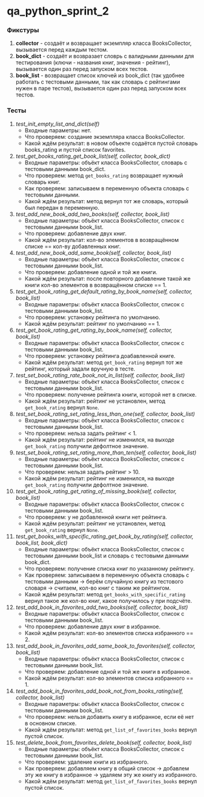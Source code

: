 # qa_python_sprint_2

### Фикстуры
1. **collector** - создаёт и возвращает экземпляр класса BooksCollector, вызывается перед каждым тестом.
2. **book_dict** - создаёт и возвразает словрь с валидными данными для тестирования (ключи - названия книг, значения - рейтинг), вызывается один раз перед запуском всех тестов.
3. **book_list** - возвращает список ключей из book_dict (так удобнее работать с тестовыми данными, так как словарь с рейтингами нужен в паре тестов), вызывается один раз перед запуском всех тестов.

### Тесты
1. *test_init_empty_list_and_dict(self)*
    * Входные параметры: нет.
    * Что проверяем: создание экземпляра класса BooksCollector.
    * Какой ждём результат: в новом объекте содаётся пустой словарь books_rating и пустой список favorites.
2. *test_get_books_rating_get_book_list(self, collector, book_dict)*
    * Входные параметры: объёкт класса BooksCollector, словарь с тестовыми данными book_dict.
    * Что проверяем: метод `get_books_rating` возвращает нужный словарь книг.
    * Как проверяем: записываем в переменную объекта словарь с тестовыми данными.
    * Какой ждём результат: метод вернул тот же словарь, который был передан в переменную.
3. *test_add_new_book_add_two_books(self, collector, book_list)*
    * Входные параметры: объёкт класса BooksCollector, список с тестовыми данными book_list.
    * Что проверяем: добавление двух книг.
    * Какой ждём результат: кол-во элементов в возвращённом списке == кол-ву добавленных книг.
4. *test_add_new_book_add_same_book(self, collector, book_list)*
    * Входные параметры: объёкт класса BooksCollector, список с тестовыми данными book_list.
    * Что проверяем: добавление одной и той же книги.
    * Какой ждём результат: после повторного добавление такой же книги кол-во элементов в возвращённом списке == 1.
5. *test_get_book_rating_get_default_rating_by_book_name(self, collector, book_list)*
    * Входные параметры: объёкт класса BooksCollector, список с тестовыми данными book_list.
    * Что проверяем: установку рейтинга по умолчанию.
    * Какой ждём результат: рейтинг по умолчанию == 1.
6. *test_get_book_rating_get_rating_by_book_name(self, collector, book_list)*
    * Входные параметры: объёкт класса BooksCollector, список с тестовыми данными book_list.
    * Что проверяем: установку рейтинга доабавленной книге.
    * Какой ждём результат: метод `get_book_rating` вернул тот же рейтинг, который задали вручную в тесте.
7. *test_set_book_rating_rate_book_not_in_list(self, collector, book_list)*
    * Входные параметры: объёкт класса BooksCollector, список с тестовыми данными book_list.
    * Что проверяем: получение рейтинга книги, которой нет в списке.
    * Какой ждём результат: рейтинг не установлен, метод `get_book_rating` вернул `None`.
8. *test_set_book_rating_set_rating_less_than_one(self, collector, book_list)*
    * Входные параметры: объёкт класса BooksCollector, список с тестовыми данными book_list.
    * Что проверяем: нельза задать рейтинг < 1.
    * Какой ждём результат: рейтинг не изменился, на выходе `get_book_rating` получили дефолтное значение.
9. *test_set_book_rating_set_rating_more_than_ten(self, collector, book_list)*
    * Входные параметры: объёкт класса BooksCollector, список с тестовыми данными book_list.
    * Что проверяем: нельзя задать рейтинг > 10.
    * Какой ждём результат: рейтинг не изменился, на выходе `get_book_rating` получили дефолтное значение.
10. *test_get_book_rating_get_rating_of_missing_book(self, collector, book_list)*
    * Входные параметры: объёкт класса BooksCollector, список с тестовыми данными book_list.
    * Что проверяем: у не добавленной книги нет рейтинга.
    * Какой ждём результат: рейтинг не установлен, метод `get_book_rating` вернул `None`.
11. *test_get_books_with_specific_rating_get_book_by_rating(self, collector, book_list, book_dict)*
    * Входные параметры: объёкт класса BooksCollector, список с тестовыми данными book_list и словарь с тестовыми данными book_dict.
    * Что проверяем: получение списка книг по указанному рейтингу.
    * Как проверяем: записываем в переменную объекта словарь с тестовыми данными -> берём случайную книгу из тестового словаря -> считаем, кол-во книг с таким же рейтингом.
    * Какой ждём результат: метод `get_books_with_specific_rating` вернул такое же кол-во книг, какое получилось у при подсчёте.
12. *test_add_book_in_favorites_add_two_books(self, collector, book_list)*
    * Входные параметры: объёкт класса BooksCollector, список с тестовыми данными book_list.
    * Что проверяем: добавление двух книг в избранное.
    * Какой ждём результат: кол-во элементов списка избранного == 2.
13. *test_add_book_in_favorites_add_same_book_to_favorites(self, collector, book_list)*
    * Входные параметры: объёкт класса BooksCollector, список с тестовыми данными book_list.
    * Что проверяем: добавление одной и той же книги в избранное.
    * Какой ждём результат: кол-во элементов списка избранного == 1.
14. *test_add_book_in_favorites_add_book_not_from_books_rating(self, collector, book_list)*
    * Входные параметры: объёкт класса BooksCollector, список с тестовыми данными book_list.
    * Что проверяем: нельзя добавить книгу в избранное, если её нет в основном списке.
    * Какой ждём результат: метод `get_list_of_favorites_books` вернул пустой список.
15. *test_delete_book_from_favorites_delete_book(self, collector, book_list)*
    * Входные параметры: объёкт класса BooksCollector, список с тестовыми данными book_list.
    * Что проверяем: удаление книги из избранного.
    * Как проверяем: добавляем книгу в общий список -> добавлем эту же книгу в избранное -> удаляем эту же книгу из избранного.
    * Какой ждём результат: метод `get_list_of_favorites_books` вернул пустой список.
